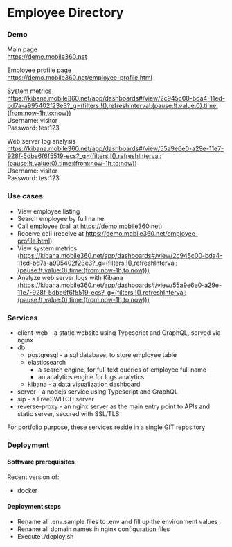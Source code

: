 # Employee Directory

### Demo

Main page<br>
https://demo.mobile360.net

Employee profile page<br>
https://demo.mobile360.net/employee-profile.html

System metrics<br>
https://kibana.mobile360.net/app/dashboards#/view/2c945c00-bda4-11ed-bd7a-a995402f23e3?_g=(filters:!(),refreshInterval:(pause:!t,value:0),time:(from:now-1h,to:now))
<br>Username: visitor
<br>Password: test123

Web server log analysis<br>
https://kibana.mobile360.net/app/dashboards#/view/55a9e6e0-a29e-11e7-928f-5dbe6f6f5519-ecs?_g=(filters:!(),refreshInterval:(pause:!t,value:0),time:(from:now-1h,to:now))
<br>Username: visitor
<br>Password: test123

### Use cases

- View employee listing
- Search employee by full name
- Call employee (call at https://demo.mobile360.net)
- Receive call (receive at https://demo.mobile360.net/employee-profile.html)
- View system metrics (https://kibana.mobile360.net/app/dashboards#/view/2c945c00-bda4-11ed-bd7a-a995402f23e3?_g=(filters:!(),refreshInterval:(pause:!t,value:0),time:(from:now-1h,to:now)))
- Analyze web server logs with Kibana (https://kibana.mobile360.net/app/dashboards#/view/55a9e6e0-a29e-11e7-928f-5dbe6f6f5519-ecs?_g=(filters:!(),refreshInterval:(pause:!t,value:0),time:(from:now-1h,to:now)))

### Services

- client-web - a static website using Typescript and GraphQL, served via nginx
- db
  - postgresql - a sql database, to store employee table
  - elasticsearch 
    - a search engine, for full text queries of employee full name
    - an analytics engine for logs analytics
  - kibana - a data visualization dashboard
- server - a nodejs service using Typescript and GraphQL
- sip - a FreeSWITCH server
- reverse-proxy - an nginx server as the main entry point to APIs and static server, secured with SSL/TLS

For portfolio purpose, these services reside in a single GIT repository


### Deployment

#### Software prerequisites

Recent version of:
- docker


#### Deployment steps

- Rename all .env.sample files to .env and fill up the environment values
- Rename all domain names in nginx configuration files
- Execute ./deploy.sh

